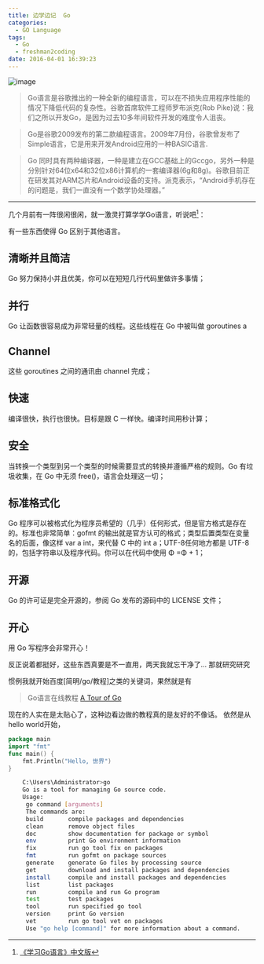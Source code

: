 ```yaml
---
title: 边学边记  Go
categories:
  - GO Language
tags:
  - Go
  - freshman2coding
date: 2016-04-01 16:39:23
---
```


![image](https://zero-space.s3.amazonaws.com/photos/f473f476-8dd6-41fb-9146-25ebbaa8bd91x840.jpg)

>Go语言是谷歌推出的一种全新的编程语言，可以在不损失应用程序性能的情况下降低代码的复杂性。谷歌首席软件工程师罗布派克(Rob Pike)说：我们之所以开发Go，是因为过去10多年间软件开发的难度令人沮丧。

>Go是谷歌2009发布的第二款编程语言。2009年7月份，谷歌曾发布了Simple语言，它是用来开发Android应用的一种BASIC语言.

>Go 同时具有两种编译器，一种是建立在GCC基础上的Gccgo，另外一种是分别针对64位x64和32位x86计算机的一套编译器(6g和8g)。谷歌目前正在研发其对ARM芯片和Android设备的支持。派克表示，“Android手机存在的问题是，我们一直没有一个数学协处理器。”

---
<!-- more -->
几个月前有一阵很闲很闲，就一激灵打算学学Go语言，听说吧[^go]：

[^go]: [《学习Go语言》中文版](http://mikespook.com/learning-go)

有一些东西使得 Go 区别于其他语言。
## 清晰并且简洁
Go 努力保持小并且优美，你可以在短短几行代码里做许多事情；
## 并行
Go 让函数很容易成为非常轻量的线程。这些线程在 Go 中被叫做 goroutines a
## Channel

这些 goroutines 之间的通讯由 channel 完成；
## 快速

编译很快，执行也很快。目标是跟 C 一样快。编译时间用秒计算；
## 安全

当转换一个类型到另一个类型的时候需要显式的转换并遵循严格的规则。Go 有垃圾收集，在 Go 中无须 free()，语言会处理这一切；
## 标准格式化

Go 程序可以被格式化为程序员希望的（几乎）任何形式，但是官方格式是存在的。标准也非常简单：gofmt 的输出就是官方认可的格式；类型后置类型在变量名的后面，像这样 var a int，来代替 C 中的 int a；UTF-8任何地方都是 UTF-8 的，包括字符串以及程序代码。你可以在代码中使用 Φ =Φ + 1；
## 开源

Go 的许可证是完全开源的，参阅 Go 发布的源码中的 LICENSE 文件；
## 开心
用 Go 写程序会非常开心！

反正说着都挺好，这些东西真要是不一直用，两天我就忘干净了...
那就研究研究

惯例我就开始百度[简明/go/教程]之类的关键词，果然就是有

>Go语言在线教程 [A Tour of Go](http://tour.golangtc.com/list)

现在的人实在是太贴心了，这种边看边做的教程真的是友好的不像话。
依然是从hello world开始，
```go
package main
import "fmt"
func main() {
	fmt.Println("Hello, 世界")
}
```


```bash
	C:\Users\Administrator>go
	Go is a tool for managing Go source code.
	Usage:
	 go command [arguments]
	 The commands are:
	 build       compile packages and dependencies
	 clean       remove object files
	 doc         show documentation for package or symbol
	 env         print Go environment information
	 fix         run go tool fix on packages
	 fmt         run gofmt on package sources
	 generate    generate Go files by processing source
	 get         download and install packages and dependencies
	 install     compile and install packages and dependencies
	 list        list packages
	 run         compile and run Go program
	 test        test packages
	 tool        run specified go tool
	 version     print Go version
	 vet         run go tool vet on packages
	 Use "go help [command]" for more information about a command.
```